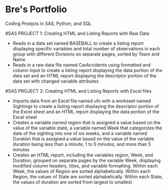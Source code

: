 # Bre's Portfolio
Coding Proejcts in SAS, Python, and SQL

#SAS PROJECT 1: Creating HTML and Listing Reports with Raw Data
 - Reads in a data set named BASEBALL to create a listing report displaying specific variables and total number of observations in each group with different Divisions on separate pages, sorted by Team and Name
 - Reads in a raw data file named CarAccidents using formatted and column input to create a listing report displaying the data portion of the data set and an HTML report displaying the descriptor portion of the data set with changed variable attributes 

#SAS PROJECT 2: Creating HTML and Listing Reports with Excel files
 - Imports data from an Excel file named ufo with a workseet named Sightings to create a listing report displaying the descriptor portion of the Excel sheet and an HTML report displaying the data portion of the Excel sheet
 - Creates a variable named region that is assigned a value based on the value of the variable state, a variable named Week that categorizes the date of the sighting into one of six weeks, and a variable named Duration that is assigned a value based on the value of the variable duration being less than a minute, 1 to 5 minutes, and more than 5 minutes
 - Creates an HTML report, including the variables region, Week, and Duration, grouped on separate pages by the variable Week, displaying modified column headers, titles, and variable formatting. Within each Week, the values of Region are sorted alphabetically. Within each Region, the values of State are sorted alphabetically. Within each State, the values of duration are sorted from largest to smallest
 
 
